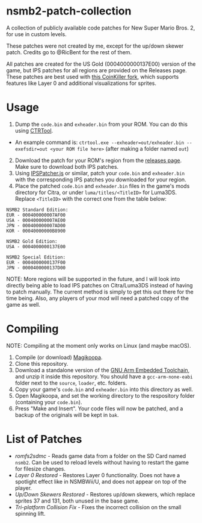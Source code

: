 # nsmb2-patch-collection
A collection of publicly available code patches for New Super Mario Bros. 2, for use in custom levels.

These patches were not created by me, except for the up/down skewer patch. Credits go to @RicBent for the rest of them.

All patches are created for the US Gold (0004000000137E00) version of the game, but IPS patches for all regions are provided on the Releases page. These patches are best used with [this CoinKiller fork](https://github.com/Gimzie/CoinKiller/releases), which supports features like Layer 0 and additional visualizations for sprites.

# Usage

1) Dump the `code.bin` and `exheader.bin` from your ROM. You can do this using [CTRTool](https://github.com/3DSGuy/Project_CTR/releases?q=ctrtool&expanded=true).
- An example command is: `ctrtool.exe --exheader=out/exheader.bin --exefsdir=out <your ROM file here>` (after making a folder named `out`)
2) Download the patch for your ROM's region from the [releases page](https://github.com/Gimzie/nsmb2-patch-collection/releases). Make sure to download both IPS patches.
3) Using [IPSPatcher.js](https://zaksabeast.github.io/ipspatcher.js/build/) or similar, patch your `code.bin` and `exheader.bin` with the corresponding IPS patches you downloaded for your region.
4) Place the patched `code.bin` and `exheader.bin` files in the game's mods directory for Citra, or under `luma/titles/<TitleID>` for Luma3DS. Replace `<TitleID>` with the correct one from the table below:

```
NSMB2 Standard Edition:
EUR - 000400000007AF00
USA - 000400000007AE00
JPN - 000400000007AD00
KOR - 00040000000B8900

NSMB2 Gold Edition:
USA - 0004000000137E00

NSMB2 Special Edition:
EUR - 0004000000137F00
JPN - 0000400000137D00
```

NOTE: More regions will be supported in the future, and I will look into directly being able to load IPS patches on Citra/Luma3DS instead of having to patch manually. The current method is simply to get this out there for the time being. Also, any players of your mod will need a patched copy of the game as well.

# Compiling

NOTE: Compiling at the moment only works on Linux (and maybe macOS).

1) Compile (or download) [Magikoopa](https://github.com/RicBent/Magikoopa).
2) Clone this repository.
3) Download a standalone version of the [GNU Arm Embedded Toolchain](https://developer.arm.com/downloads/-/gnu-rm), and unzip it inside this repository. You should have a `gcc-arm-none-eabi` folder next to the `source`, `loader`, etc. folders.
4) Copy your game's `code.bin` and `exheader.bin` into this directory as well.
5) Open Magikoopa, and set the working directory to the respository folder (containing your `code.bin`).
6) Press "Make and Insert". Your code files will now be patched, and a backup of the originals will be kept in `bak`.

# List of Patches
- *romfs2sdmc* - Reads game data from a folder on the SD Card named `nsmb2`. Can be used to reload levels without having to restart the game for filesize changes.
- *Layer 0 Restored* - Restores Layer 0 functionality. Does not have a spotlight effect like in NSMBWii/U, and does not appear on top of the player.
- *Up/Down Skewers Restored* - Restores up/down skewers, which replace sprites 37 and 131, both unused in the base game.
- *Tri-platform Collision Fix* - Fixes the incorrect collision on the small spinning lift.
